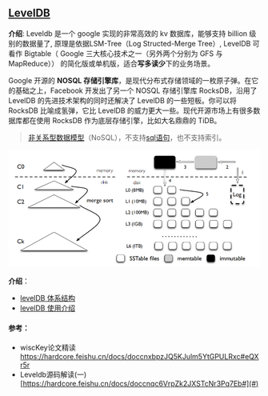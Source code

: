 ## [LevelDB](https://github.com/google/leveldb)

**介绍**: Leveldb 是一个 google 实现的非常高效的 kv 数据库，能够支持 billion 级别的数据量了, 原理是依据LSM-Tree（Log Structed-Merge Tree）, LevelDB 可看作 Bigtable（ Google 三大核心技术之一（另外两个分别为 GFS 与 MapReduce）） 的简化版或单机版，适合**写多读少**下的业务场景。

Google 开源的 **NOSQL 存储引擎库**，是现代分布式存储领域的一枚原子弹。在它的基础之上，Facebook 开发出了另一个 NOSQL 存储引擎库 RocksDB，沿用了 LevelDB 的先进技术架构的同时还解决了 LevelDB 的一些短板。你可以将 RocksDB 比喻成氢弹，它比 LevelDB 的威力更大一些。现代开源市场上有很多数据库都在使用 RocksDB 作为底层存储引擎，比如大名鼎鼎的 TiDB。

> [非关系型数据模型](https://www.zhihu.com/search?q=非关系型数据模型&search_source=Entity&hybrid_search_source=Entity&hybrid_search_extra={"sourceType"%3A"article"%2C"sourceId"%3A"80684560"})（NoSQL），不支持[sql语句](https://www.zhihu.com/search?q=sql语句&search_source=Entity&hybrid_search_source=Entity&hybrid_search_extra={"sourceType"%3A"article"%2C"sourceId"%3A"80684560"})，也不支持索引。

<img src="./assets/image-20230911153439455.png" alt="image-20230911153439455" width="700px" />

**介绍**：

- [levelDB 体系结构](#)
- [levelDB 使用介绍](./contents/introduction.md)





#### 参考：

* wiscKey论文精读 https://hardcore.feishu.cn/docs/doccnxbpzJQ5KJulm5YtGPULRxc#eQXr5r
* Leveldb源码解读(一) [https://hardcore.feishu.cn/docs/doccnqc6VrpZk2JXSTcNr3Pq7Eb#](#)



















